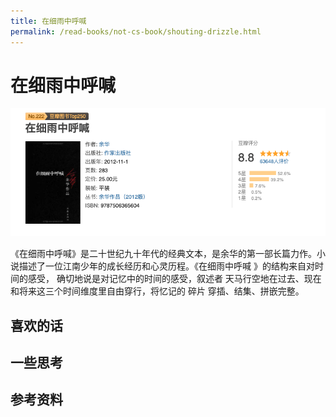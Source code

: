 ```yaml
---
title: 在细雨中呼喊
permalink: /read-books/not-cs-book/shouting-drizzle.html
---
```


# 在细雨中呼喊

![](../images/shouting-drizzle.png)

《在细雨中呼喊》是二十世纪九十年代的经典文本，是余华的第一部长篇力作。小说描述了一位江南少年的成长经历和心灵历程。《在细雨中呼喊 》的结构来自对时间的感受，
确切地说是对记忆中的时间的感受，叙述者 天马行空地在过去、现在和将来这三个时间维度里自由穿行，将忆记的 碎片 穿插、结集、拼嵌完整。

## 喜欢的话

## 一些思考

## 参考资料
